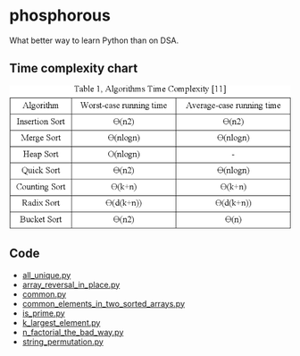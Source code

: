 # phosphorous
What better way to learn Python than on DSA.
## Time complexity chart
![](./images/time_complexity_sort_algo.png)
## Code
* [all_unique.py](src/all_unique.py)
* [array_reversal_in_place.py](src/array_reversal_in_place.py)
* [common.py](src/common.py)
* [common_elements_in_two_sorted_arrays.py](src/common_elements_in_two_sorted_arrays.py)
* [is_prime.py](src/is_prime.py)
* [k_largest_element.py](src/k_largest_element.py)
* [n_factorial_the_bad_way.py](src/n_factorial_the_bad_way.py)
* [string_permutation.py](src/string_permutation.py)